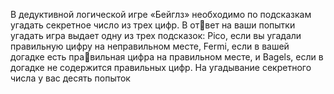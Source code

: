 В дедуктивной логической игре «Бейглз» необходимо по 
подсказкам угадать секретное число из трех цифр. В ответ на ваши попытки угадать игра выдает одну из трех 
подсказок: Pico, если вы угадали правильную цифру на 
неправильном месте, Fermi, если в вашей догадке есть правильная цифра на правильном месте, и Bagels, если в догадке 
не содержится правильных цифр. На угадывание секретного 
числа у вас десять попыток
